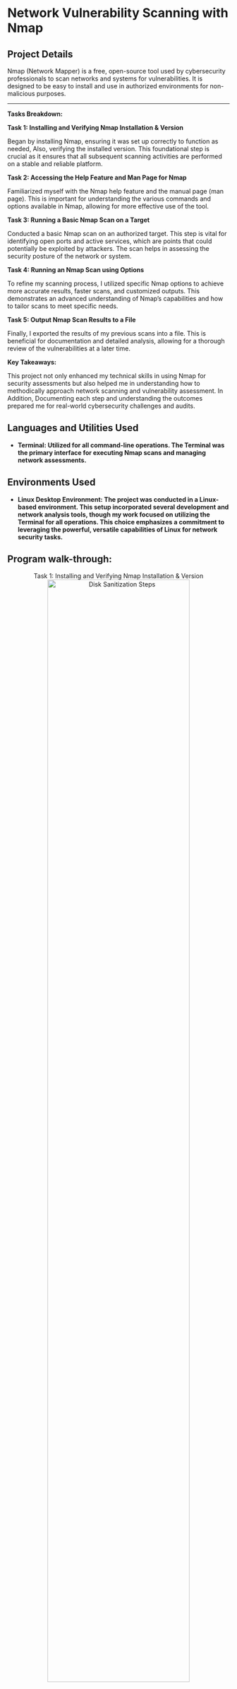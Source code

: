 <h1>Network Vulnerability Scanning with Nmap</h1>


<h2>Project Details</h2>
Nmap (Network Mapper) is a free, open-source tool used by cybersecurity professionals to scan networks and systems for vulnerabilities. It is designed to be easy to install and use in authorized environments for non-malicious purposes.

---
**Tasks Breakdown:**

**Task 1: Installing and Verifying Nmap Installation & Version**

Began by installing Nmap, ensuring it was set up correctly to function as needed, Also, verifying the installed version. This foundational step is crucial as it ensures that all subsequent scanning activities are performed on a stable and reliable platform.

**Task 2: Accessing the Help Feature and Man Page for Nmap**

Familiarized myself with the Nmap help feature and the manual page (man page). This is important for understanding the various commands and options available in Nmap, allowing for more effective use of the tool.

**Task 3: Running a Basic Nmap Scan on a Target**

Conducted a basic Nmap scan on an authorized target. This step is vital for identifying open ports and active services, which are points that could potentially be exploited by attackers. The scan helps in assessing the security posture of the network or system.

**Task 4: Running an Nmap Scan using Options**

To refine my scanning process, I utilized specific Nmap options to achieve more accurate results, faster scans, and customized outputs. This demonstrates an advanced understanding of Nmap’s capabilities and how to tailor scans to meet specific needs.

**Task 5: Output Nmap Scan Results to a File**

Finally, I exported the results of my previous scans into a file. This is beneficial for documentation and detailed analysis, allowing for a thorough review of the vulnerabilities at a later time.

**Key Takeaways:**

This project not only enhanced my technical skills in using Nmap for security assessments but also helped me in understanding how to methodically approach network scanning and vulnerability assessment. In Addition, Documenting each step and understanding the outcomes prepared me for real-world cybersecurity challenges and audits.
<br />


<h2>Languages and Utilities Used</h2>

- <b>Terminal: Utilized for all command-line operations. The Terminal was the primary interface for executing Nmap scans and managing network assessments.</b> 
  

<h2>Environments Used </h2>

- <b>Linux Desktop Environment: The project was conducted in a Linux-based environment. This setup incorporated several development and network analysis tools, though my work focused on utilizing the Terminal for all operations. This choice emphasizes a commitment to leveraging the powerful, versatile capabilities of Linux for network security tasks.</b>

<h2>Program walk-through:</h2>

<p align="center">
Task 1: Installing and Verifying Nmap Installation & Version<br/>
<img src="https://i.imgur.com/T4JbEHn.png" height="80%" width="80%" alt="Disk Sanitization Steps"/>
<img src="https://i.imgur.com/fzZtdbe.png" height="80%" width="80%" alt="Disk Sanitization Steps"/>

<br />
<br />
Task 2: Accessing the Help Feature and Man Page for Nmap  <br/>
<img src="https://i.imgur.com/KN5xELP.png" height="80%" width="80%" alt="Disk Sanitization Steps"/>
<img src="https://i.imgur.com/4KWK4Gu.png" height="80%" width="80%" alt="Disk Sanitization Steps"/>
<img src="https://i.imgur.com/U1w8fMI.png" height="80%" width="80%" alt="Disk Sanitization Steps"/>
<img src="https://i.imgur.com/dIoqWIe.png" height="80%" width="80%" alt="Disk Sanitization Steps"/>
<img src="https://i.imgur.com/nh3qvHV.png" height="80%" width="80%" alt="Disk Sanitization Steps"/>




<br />
<br />
Task 3: Running a Basic Nmap Scan on a Target <br/>
<img src="https://i.imgur.com/6htmrdD.png" height="80%" width="80%" alt="Disk Sanitization Steps"/>
<img src="https://i.imgur.com/tMJSC4h.png" height="80%" width="80%" alt="Disk Sanitization Steps"/>
<img src="https://i.imgur.com/zi798jD.png" height="80%" width="80%" alt="Disk Sanitization Steps"/>
<img src="https://i.imgur.com/2daLeYM.png" height="80%" width="80%" alt="Disk Sanitization Steps"/>


<br />
Task 4: Running an Nmap Scan using Options  <br/>
<img src="https://i.imgur.com/dIoqWIe.png" height="80%" width="80%" alt="Disk Sanitization Steps"/>
<img src="https://i.imgur.com/NEKNGHn.png" height="80%" width="80%" alt="Disk Sanitization Steps"/>
<img src="https://i.imgur.com/IRVYs6l.png" height="80%" width="80%" alt="Disk Sanitization Steps"/>
<img src="https://i.imgur.com/PxM07VK.png" height="80%" width="80%" alt="Disk Sanitization Steps"/>
<img src="https://i.imgur.com/bG1VGPQ.png" height="80%" width="80%" alt="Disk Sanitization Steps"/>
<img src="https://i.imgur.com/fHEEhf4.png" height="80%" width="80%" alt="Disk Sanitization Steps"/>


<br />
<br />
Task 5: Output Nmap Scan Results to a File  <br/>
<img src="https://i.imgur.com/KWhztEN.png" height="80%" width="80%" alt="Disk Sanitization Steps"/>
<img src="https://i.imgur.com/UkPQL5C.png" height="80%" width="80%" alt="Disk Sanitization Steps"/>
<img src="https://i.imgur.com/mawiIpb.png" height="80%" width="80%" alt="Disk Sanitization Steps"/>
<img src="https://i.imgur.com/ZHlRb1p.png" height="80%" width="80%" alt="Disk Sanitization Steps"/>
<img src="https://i.imgur.com/uT6LkZE.png" height="80%" width="80%" alt="Disk Sanitization Steps"/>
<img src="https://i.imgur.com/bRmG8ni.png" height="80%" width="80%" alt="Disk Sanitization Steps"/>
<img src="https://i.imgur.com/wj47Z1q.png" height="80%" width="80%" alt="Disk Sanitization Steps"/>
<img src="https://i.imgur.com/An7vlYj.png" height="80%" width="80%" alt="Disk Sanitization Steps"/>
<img src="https://i.imgur.com/ewO3tx9.png" height="80%" width="80%" alt="Disk Sanitization Steps"/>








<br />
<br />
Sanitization complete:  <br/>
<img src="https://i.imgur.com/K71yaM2.png" height="80%" width="80%" alt="Disk Sanitization Steps"/>
<br />
<br />
Observe the wiped disk:  <br/>
<img src="https://i.imgur.com/AeZkvFQ.png" height="80%" width="80%" alt="Disk Sanitization Steps"/>
</p>

<!--
 ```diff
- text in red
+ text in green
! text in orange
# text in gray
@@ text in purple (and bold)@@
```
--!>
